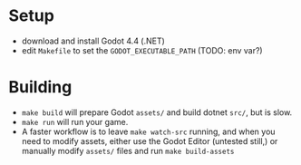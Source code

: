 # Setup

- download and install Godot 4.4 (.NET)
- edit `Makefile` to set the `GODOT_EXECUTABLE_PATH` (TODO: env var?)

# Building

- `make build` will prepare Godot `assets/` and build dotnet `src/`, but is slow.
- `make run` will run your game.
- A faster workflow is to leave `make watch-src` running, and when you need to modify assets, either use the Godot Editor (untested still,) or manually modify `assets/` files and run `make build-assets`
